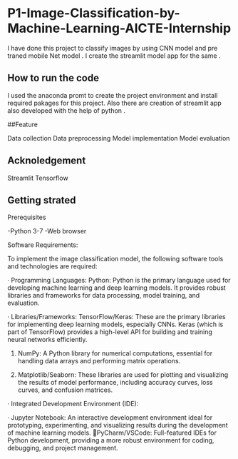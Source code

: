 # P1-Image-Classification-by-Machine-Learning-AICTE-Internship

I have done this project to classify images by using CNN model and pre traned mobile Net model . I create the streamlit model app for the same .

## How to run the code 

I used the anaconda promt to create the project environment and install required pakages for  this project. Also there are creation of streamlit app also developed with the help of python .

##Feature

Data collection
Data preprocessing
Model implementation
Model evaluation


## Acknoledgement 

Streamlit 
Tensorflow

## Getting strated

Prerequisites

-Python 3-7
-Web browser

Software Requirements:

To implement the image classification model, the following software tools and technologies are required:

·  Programming Languages:
Python: Python is the primary language used for developing machine learning and deep learning models. It provides robust libraries and frameworks for data processing, model training, and evaluation.
 
·  Libraries/Frameworks:
TensorFlow/Keras: These are the primary libraries for implementing deep learning models, especially CNNs. Keras (which is part of TensorFlow) provides a high-level API for building and training neural networks efficiently.

1. NumPy:
A Python library for numerical computations, essential for handling data arrays and performing matrix operations.

2. Matplotlib/Seaborn:
These libraries are used for plotting and visualizing the results of model performance, including accuracy curves, loss curves, and confusion matrices.

·  Integrated Development Environment (IDE):

·  Jupyter Notebook: An interactive development environment ideal for prototyping, experimenting, and visualizing results during the development of machine learning models.
PyCharm/VSCode: Full-featured IDEs for Python development, providing a more robust environment for coding, debugging, and project management.

